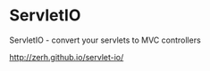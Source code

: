 # ServletIO
ServletIO - convert your servlets to MVC controllers

http://zerh.github.io/servlet-io/
